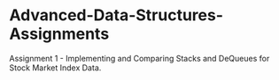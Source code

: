 # Advanced-Data-Structures-Assignments

Assignment 1 - Implementing and Comparing Stacks and DeQueues for Stock Market Index Data.
